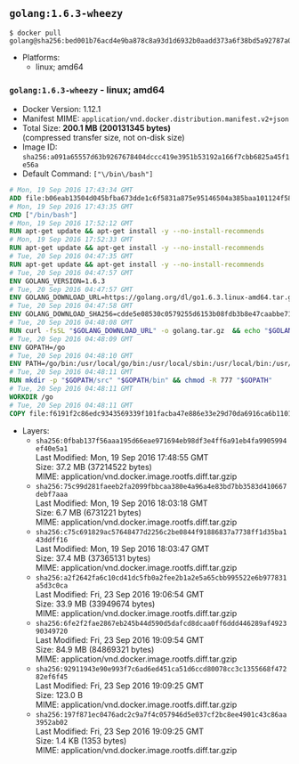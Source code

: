 ## `golang:1.6.3-wheezy`

```console
$ docker pull golang@sha256:bed001b76acd4e9ba878c8a93d1d6932b0aadd373a6f38bd5a92787a0affa4b4
```

-	Platforms:
	-	linux; amd64

### `golang:1.6.3-wheezy` - linux; amd64

-	Docker Version: 1.12.1
-	Manifest MIME: `application/vnd.docker.distribution.manifest.v2+json`
-	Total Size: **200.1 MB (200131345 bytes)**  
	(compressed transfer size, not on-disk size)
-	Image ID: `sha256:a091a65557d63b9267678404dccc419e3951b53192a166f7cbb6825a45f1e56a`
-	Default Command: `["\/bin\/bash"]`

```dockerfile
# Mon, 19 Sep 2016 17:43:34 GMT
ADD file:b06eab13504d045bfba673dde1c6f5831a875e95146504a385baa101124f58f5 in / 
# Mon, 19 Sep 2016 17:43:35 GMT
CMD ["/bin/bash"]
# Mon, 19 Sep 2016 17:52:12 GMT
RUN apt-get update && apt-get install -y --no-install-recommends 		ca-certificates 		curl 		wget 	&& rm -rf /var/lib/apt/lists/*
# Mon, 19 Sep 2016 17:52:33 GMT
RUN apt-get update && apt-get install -y --no-install-recommends 		bzr 		git 		mercurial 		openssh-client 		subversion 				procps 	&& rm -rf /var/lib/apt/lists/*
# Tue, 20 Sep 2016 04:47:35 GMT
RUN apt-get update && apt-get install -y --no-install-recommends 		g++ 		gcc 		libc6-dev 		make 	&& rm -rf /var/lib/apt/lists/*
# Tue, 20 Sep 2016 04:47:57 GMT
ENV GOLANG_VERSION=1.6.3
# Tue, 20 Sep 2016 04:47:57 GMT
ENV GOLANG_DOWNLOAD_URL=https://golang.org/dl/go1.6.3.linux-amd64.tar.gz
# Tue, 20 Sep 2016 04:47:58 GMT
ENV GOLANG_DOWNLOAD_SHA256=cdde5e08530c0579255d6153b08fdb3b8e47caabbe717bc7bcd7561275a87aeb
# Tue, 20 Sep 2016 04:48:08 GMT
RUN curl -fsSL "$GOLANG_DOWNLOAD_URL" -o golang.tar.gz 	&& echo "$GOLANG_DOWNLOAD_SHA256  golang.tar.gz" | sha256sum -c - 	&& tar -C /usr/local -xzf golang.tar.gz 	&& rm golang.tar.gz
# Tue, 20 Sep 2016 04:48:09 GMT
ENV GOPATH=/go
# Tue, 20 Sep 2016 04:48:10 GMT
ENV PATH=/go/bin:/usr/local/go/bin:/usr/local/sbin:/usr/local/bin:/usr/sbin:/usr/bin:/sbin:/bin
# Tue, 20 Sep 2016 04:48:11 GMT
RUN mkdir -p "$GOPATH/src" "$GOPATH/bin" && chmod -R 777 "$GOPATH"
# Tue, 20 Sep 2016 04:48:11 GMT
WORKDIR /go
# Tue, 20 Sep 2016 04:48:11 GMT
COPY file:f6191f2c86edc9343569339f101facba47e886e33e29d70da6916ca6b1101a53 in /usr/local/bin/ 
```

-	Layers:
	-	`sha256:0fbab137f56aaa195d66eae971694eb98df3e4ff6a91eb4fa9905994ef40e5a1`  
		Last Modified: Mon, 19 Sep 2016 17:48:55 GMT  
		Size: 37.2 MB (37214522 bytes)  
		MIME: application/vnd.docker.image.rootfs.diff.tar.gzip
	-	`sha256:75c99d281faeeb2fa2099fbbcaa380e4a96a4e83bd7bb3583d410667debf7aaa`  
		Last Modified: Mon, 19 Sep 2016 18:03:18 GMT  
		Size: 6.7 MB (6731221 bytes)  
		MIME: application/vnd.docker.image.rootfs.diff.tar.gzip
	-	`sha256:c75c691829ac57648477d2256c2be0844f91886837a7738ff1d35ba143ddff16`  
		Last Modified: Mon, 19 Sep 2016 18:03:47 GMT  
		Size: 37.4 MB (37365131 bytes)  
		MIME: application/vnd.docker.image.rootfs.diff.tar.gzip
	-	`sha256:a2f2642fa6c10cd41dc5fb0a2fee2b1a2e5a65cbb995522e6b977831a5d3c0ca`  
		Last Modified: Fri, 23 Sep 2016 19:06:54 GMT  
		Size: 33.9 MB (33949674 bytes)  
		MIME: application/vnd.docker.image.rootfs.diff.tar.gzip
	-	`sha256:6fe2f2fae2867eb245b44d590d5dafcd8dcaa0ff6ddd446289af492390349720`  
		Last Modified: Fri, 23 Sep 2016 19:09:54 GMT  
		Size: 84.9 MB (84869321 bytes)  
		MIME: application/vnd.docker.image.rootfs.diff.tar.gzip
	-	`sha256:92911943e90e993f7c6ad6ed451ca51d6ccd80078cc3c1355668f47282ef6f45`  
		Last Modified: Fri, 23 Sep 2016 19:09:25 GMT  
		Size: 123.0 B  
		MIME: application/vnd.docker.image.rootfs.diff.tar.gzip
	-	`sha256:197f871ec0476adc2c9a7f4c057946d5e037cf2bc8ee4901c43c86aa3952ab02`  
		Last Modified: Fri, 23 Sep 2016 19:09:25 GMT  
		Size: 1.4 KB (1353 bytes)  
		MIME: application/vnd.docker.image.rootfs.diff.tar.gzip
